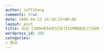 ```yaml
---
author: jeffzhang
comments: true
date: 2006-04-12 14:19:25+00:00
layout: post
title: 日记 [2006年04月12日]512M降级到了256M
wordpress_id: 305
categories:
- 感动
---
```


